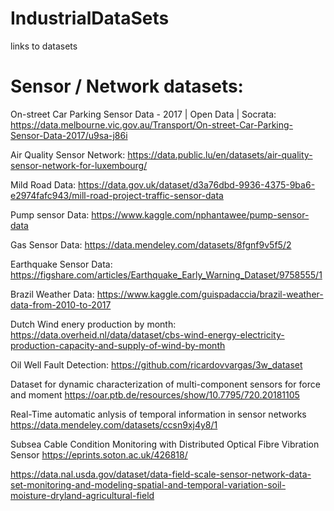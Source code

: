 # IndustrialDataSets
links to datasets

# Sensor / Network datasets:

On-street Car Parking Sensor Data - 2017 | Open Data | Socrata: https://data.melbourne.vic.gov.au/Transport/On-street-Car-Parking-Sensor-Data-2017/u9sa-j86i

Air Quality Sensor Network: https://data.public.lu/en/datasets/air-quality-sensor-network-for-luxembourg/

Mild Road Data: https://data.gov.uk/dataset/d3a76dbd-9936-4375-9ba6-e2974fafc943/mill-road-project-traffic-sensor-data

Pump sensor Data: https://www.kaggle.com/nphantawee/pump-sensor-data

Gas Sensor Data: https://data.mendeley.com/datasets/8fgnf9v5f5/2

Earthquake Sensor Data: https://figshare.com/articles/Earthquake_Early_Warning_Dataset/9758555/1

Brazil Weather Data: https://www.kaggle.com/guispadaccia/brazil-weather-data-from-2010-to-2017

Dutch Wind enery production by month: https://data.overheid.nl/data/dataset/cbs-wind-energy-electricity-production-capacity-and-supply-of-wind-by-month

Oil Well Fault Detection: https://github.com/ricardovvargas/3w_dataset

Dataset for dynamic characterization of multi-component sensors for force and moment https://oar.ptb.de/resources/show/10.7795/720.20181105

Real-Time automatic anlysis of temporal information in sensor networks https://data.mendeley.com/datasets/ccsn9xj4y8/1

Subsea Cable Condition Monitoring with Distributed Optical Fibre Vibration Sensor https://eprints.soton.ac.uk/426818/

https://data.nal.usda.gov/dataset/data-field-scale-sensor-network-data-set-monitoring-and-modeling-spatial-and-temporal-variation-soil-moisture-dryland-agricultural-field